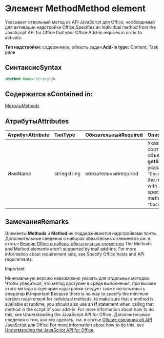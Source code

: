 # <a name="method-element"></a><span data-ttu-id="28c2a-101">Элемент Method</span><span class="sxs-lookup"><span data-stu-id="28c2a-101">Method element</span></span>

<span data-ttu-id="28c2a-102">Указывает отдельный метод из API JavaScript для Office, необходимый для активации надстройки Office.</span><span class="sxs-lookup"><span data-stu-id="28c2a-102">Specifies an individual method from the JavaScript API for Office that your Office Add-in requires in order to activate.</span></span>

<span data-ttu-id="28c2a-103">**Тип надстройки:** содержимое, область задач.</span><span class="sxs-lookup"><span data-stu-id="28c2a-103">**Add-in type:** Content, Task pane</span></span>

## <a name="syntax"></a><span data-ttu-id="28c2a-104">Синтаксис</span><span class="sxs-lookup"><span data-stu-id="28c2a-104">Syntax</span></span>

```XML
<Method Name="string"/>
```

## <a name="contained-in"></a><span data-ttu-id="28c2a-105">Содержится в</span><span class="sxs-lookup"><span data-stu-id="28c2a-105">Contained in:</span></span>

[<span data-ttu-id="28c2a-106">Методы</span><span class="sxs-lookup"><span data-stu-id="28c2a-106">Methods</span></span>](methods.md)

## <a name="attributes"></a><span data-ttu-id="28c2a-107">Атрибуты</span><span class="sxs-lookup"><span data-stu-id="28c2a-107">Attributes</span></span>

|<span data-ttu-id="28c2a-108">**Атрибут**</span><span class="sxs-lookup"><span data-stu-id="28c2a-108">**Attribute**</span></span>|<span data-ttu-id="28c2a-109">**Тип**</span><span class="sxs-lookup"><span data-stu-id="28c2a-109">**Type**</span></span>|<span data-ttu-id="28c2a-110">**Обязательный**</span><span class="sxs-lookup"><span data-stu-id="28c2a-110">**Required**</span></span>|<span data-ttu-id="28c2a-111">**Описание**</span><span class="sxs-lookup"><span data-stu-id="28c2a-111">**Description**</span></span>|
|:-----|:-----|:-----|:-----|
|<span data-ttu-id="28c2a-112">Имя</span><span class="sxs-lookup"><span data-stu-id="28c2a-112">Name</span></span>|<span data-ttu-id="28c2a-113">string</span><span class="sxs-lookup"><span data-stu-id="28c2a-113">string</span></span>|<span data-ttu-id="28c2a-114">обязательный</span><span class="sxs-lookup"><span data-stu-id="28c2a-114">required</span></span>|<span data-ttu-id="28c2a-p101">Указывает имя необходимого метода, соответствующее его родительскому объекту. Например, чтобы задать метод **getSelectedDataAsync**, необходимо указать `"Document.getSelectedDataAsync"`.</span><span class="sxs-lookup"><span data-stu-id="28c2a-p101">Specifies the name of the required method qualified with its parent object. For example, to specify the  **getSelectedDataAsync** method, you must specify `"Document.getSelectedDataAsync"`.</span></span>|

## <a name="remarks"></a><span data-ttu-id="28c2a-117">Замечания</span><span class="sxs-lookup"><span data-stu-id="28c2a-117">Remarks</span></span>

<span data-ttu-id="28c2a-118">Элементы  **Methods** и **Method** не поддерживаются надстройками почты. Дополнительные сведения о наборах обязательных элементов см. в статье [Версии Office и наборы обязательных элементов](https://docs.microsoft.com/office/dev/add-ins/develop/office-versions-and-requirement-sets).</span><span class="sxs-lookup"><span data-stu-id="28c2a-118">The  Methods and Method elements aren't supported by mail add-ins. For more information about requirement sets, see Specify Office hosts and API requirements.</span></span>

> [!IMPORTANT] 
> <span data-ttu-id="28c2a-119">Минимальную версию невозможно указать для отдельных методов. Чтобы убедиться, что метод доступен в среде выполнения, при вызове этого метода в сценарии надстройки следует также использовать оператор **if**.</span><span class="sxs-lookup"><span data-stu-id="28c2a-119">Important  Because there is no way to specify the minimum version requirement for individual methods, to make sure that a method is available at runtime, you should also use an  **if** statement when calling that method in the script of your add-in. For more information about how to do this, see Understanding the JavaScript API for Office.</span></span> <span data-ttu-id="28c2a-120">Дополнительные сведения о том, как это сделать, см. в статье [Общие сведения об API JavaScript для Office](https://docs.microsoft.com/office/dev/add-ins/develop/understanding-the-javascript-api-for-office).</span><span class="sxs-lookup"><span data-stu-id="28c2a-120">For more information about how to do this, see [Understanding the JavaScript API for Office](https://docs.microsoft.com/office/dev/add-ins/develop/understanding-the-javascript-api-for-office).</span></span>

